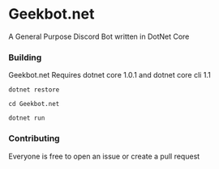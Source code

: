 # Geekbot.net

A General Purpose Discord Bot written in DotNet Core

### Building

Geekbot.net Requires dotnet core 1.0.1 and dotnet core cli 1.1

`dotnet restore`

`cd Geekbot.net`

`dotnet run`

### Contributing

Everyone is free to open an issue or create a pull request
